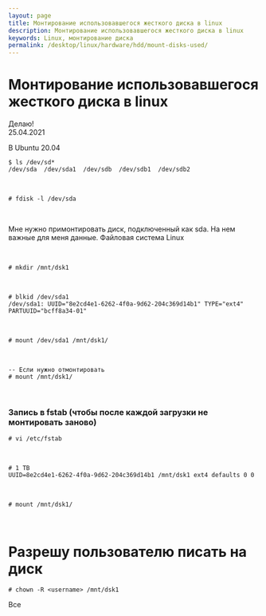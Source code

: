 ```yaml
---
layout: page
title: Монтирование использовавшегося жесткого диска в linux
description: Монтирование использовавшегося жесткого диска в linux
keywords: Linux, монтирование диска
permalink: /desktop/linux/hardware/hdd/mount-disks-used/
---
```


# Монтирование использовавшегося жесткого диска в linux

Делаю!  
25.04.2021

В Ubuntu 20.04

```
$ ls /dev/sd*
/dev/sda  /dev/sda1  /dev/sdb  /dev/sdb1  /dev/sdb2
```

<br/>

    # fdisk -l /dev/sda

<br/>

Мне нужно примонтировать диск, подключенный как sda. На нем важные для меня данные. Файловая система Linux

<br/>

    # mkdir /mnt/dsk1

 <br/>

    # blkid /dev/sda1
    /dev/sda1: UUID="8e2cd4e1-6262-4f0a-9d62-204c369d14b1" TYPE="ext4" PARTUUID="bcff8a34-01"

<br/>

    # mount /dev/sda1 /mnt/dsk1/

<br/>

    -- Если нужно отмонтировать
    # mount /mnt/dsk1/

<br/>

### Запись в fstab (чтобы после каждой загрузки не монтировать заново)

    # vi /etc/fstab

<br/>

```shell
# 1 TB
UUID=8e2cd4e1-6262-4f0a-9d62-204c369d14b1 /mnt/dsk1 ext4 defaults 0 0
```

<br/>

    # mount /mnt/dsk1/

<br/>

# Разрешу пользователю писать на диск

    # chown -R <username> /mnt/dsk1

Все
